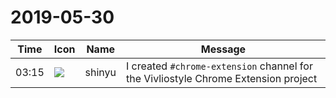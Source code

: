 # 2019-05-30

|Time|Icon|Name|Message|
|---|---|---|---|
|03:15|![](https://avatars.slack-edge.com/2018-04-27/354445776386_e258f5ed5ba887b08668_72.jpg)|shinyu|I created `#chrome-extension` channel for the Vivliostyle Chrome Extension project|

